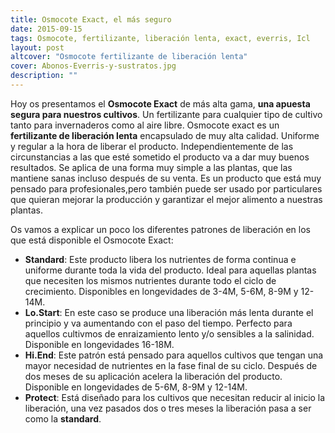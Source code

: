 ```yaml
---
title: Osmocote Exact, el más seguro
date: 2015-09-15
tags: Osmocote, fertilizante, liberación lenta, exact, everris, Icl
layout: post
altcover: "Osmocote fertilizante de liberación lenta"
cover: Abonos-Everris-y-sustratos.jpg
description: ""
---
```

Hoy os presentamos el **Osmocote Exact** de más alta gama, **una apuesta segura para nuestros cultivos**. Un fertilizante para cualquier tipo de cultivo tanto para invernaderos como al aire libre.
Osmocote exact es un **fertilizante de liberación lenta** encapsulado de muy alta calidad. Uniforme y regular a la hora de liberar el producto.
Independientemente de las circunstancias a las que esté sometido el producto  va a dar muy buenos resultados. Se aplica de una forma muy simple a las plantas, que las mantiene sanas incluso después de su venta. 
Es un producto que está muy pensado para profesionales,pero también puede ser usado por particulares que quieran  mejorar la producción y garantizar el mejor alimento a nuestras plantas.




Os vamos a explicar un poco los diferentes patrones de liberación en los que está disponible el Osmocote Exact:

- **Standard**: Este producto libera los nutrientes de forma continua e uniforme durante toda la vida del producto. Ideal para aquellas plantas que necesiten los mismos nutrientes durante todo el ciclo de crecimiento. Disponibles en longevidades de 3-4M, 5-6M, 8-9M y 12-14M.
- **Lo.Start**: En este caso se produce una liberación más lenta durante el principio y va aumentando con el paso del tiempo. Perfecto para aquellos cultivmos de enraizamiento lento y/o sensibles a la salinidad. Disponible en longevidades 16-18M.
- **Hi.End**: Este patrón está pensado para aquellos cultivos que tengan una mayor necesidad de nutrientes en la fase final de su ciclo. Después de dos meses de su aplicación acelera la liberación del producto. Disponible en longevidades de 5-6M, 8-9M y 12-14M.
- **Protect**: Está diseñado para los cultivos que necesitan reducir al inicio la liberación, una vez pasados dos o tres meses la liberación pasa a ser como la  **standard**.




